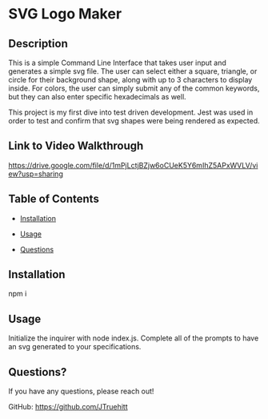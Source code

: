 # SVG Logo Maker

  ## Description
This is a simple Command Line Interface that takes user input and generates a simple svg file. The user can select either a square, triangle, or circle for their background shape, along with up to 3 characters to display inside. For colors, the user can simply submit any of the common keywords, but they can also enter specific hexadecimals as well.

This project is my first dive into test driven development. Jest was used in order to test and confirm that svg shapes were being rendered as expected. 

  ## Link to Video Walkthrough
  https://drive.google.com/file/d/1mPjLctjBZjw6oCUeK5Y6mIhZ5APxWVLV/view?usp=sharing
  
  ## Table of Contents
  
  * [Installation](#installation)
  
  * [Usage](#usage)
  
  * [Questions](#questions)
  
  ## Installation
  npm i
  
  ## Usage
  Initialize the inquirer with node index.js. Complete all of the prompts to have an svg generated to your   specifications.

  ## Questions?
  If you have any questions, please reach out!
  
GitHub: https://github.com/JTruehitt
